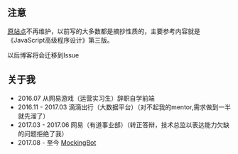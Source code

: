 ## 注意
[原站点](https://zaynex.github.io)不再维护，以前写的大多数都是摘抄性质的，主要参考内容就是《JavaScript高级程序设计》第三版。

以后博客将会迁移到Issue

## 关于我
- 2016.07 从网易游戏（运营实习生）辞职自学前端
- 2016.11 - 2017.03 滴滴出行（大数据平台）（对不起我的mentor,需求做到一半就先溜了）
- 2017.03 - 2017.06 网易（有道事业部）（转正答辩，技术总监以表达能力欠缺的问题拒绝了我）
- 2017.08 - 至今 [MockingBot](https://modao.cc)
